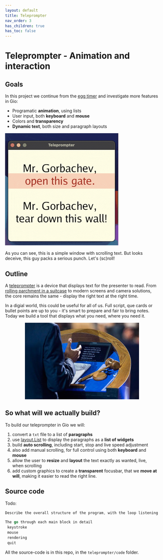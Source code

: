 ```yaml
---
layout: default
title: Teleprompter
nav_order: 3
has_children: true
has_toc: false
---
```



# Teleprompter - Animation and interaction

## Goals

In this project we continue from the [egg timer](../egg_timer/) and investigate more features in Gio: 
 - Programatic **animation**, using lists
 - User input, both **keyboard** and **mouse**
 - Colors and **transparency**
 - **Dynamic text**, both size and paragraph layouts

![Mr_Gorbachev_tear_down_this_wall](teleprompter_Mr_Gorbachev.gif)


As you can see, this is a simple window with scrolling text. But looks deceive, this guy packs a serious punch. Let's (sc)roll!


## Outline

A [teleprompter](https://en.wikipedia.org/wiki/Teleprompter) is a device that displays text for the presenter to read. From [rolling parchment in a suitcase](https://www.smithsonianmag.com/history/a-brief-history-of-the-teleprompter-88039053/) to modern screens and camera solutions, the core remains the same - display the right text at the right time.

In a digial world, this could be useful for all of us. Full script, que cards or bullet points are up to you - it's smart to prepare and fair to bring notes. Today we build a tool that displays what you need, where you need it.

<p align="center">
  <img src="teleprompter_with_text.jpeg" alt="Teleprompter with text" height="250"/>
  <!--img src="teleprompter.jpeg" alt="Teleprompter and camera" height="250"/-->
</p>

## So what will we actually build?
To build our teleprompter in Gio we will: 
 1. convert a ```txt``` file to a list of **paragraphs**
 1. use [layout.List](https://pkg.go.dev/gioui.org/layout?utm_source=gopls#List) to display the paragraphs as a **list of widgets**
 1. build **auto scrolling**, including start, stop and live speed adjustment
 1. also add manual scrolling, for full control using both **keyboard** and **mouse**
 1. allow the user to **resize** and **layout** the text exactly as wanted, live, when scrolling
 1. add custom graphics to create a **transparent** focusbar, that we **move at will**, making it easier to read the right line.

## Source code

Todo: 
```go
Describe the overall structure of the program, with the loop listening for various events

```


```go
The go through each main block in detail
 keystroke
 mouse
 rendering 
 quit

```

All the source-code is in this repo, in the ```teleprompter/code``` folder.
